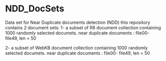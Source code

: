 # NDD_DocSets
Data set for Near Duplicate documents detection (NDD)
this repository contains 2 document sets:
  1- a subset of R8 document collection containing 1000 randomly selected documets. 
     near duplicate documents : file00- file49, len = 50

  2- a subset of WebKB document collection containing 1000 randomly selected documets. 
     near duplicate documents : file00- file49, len = 50
